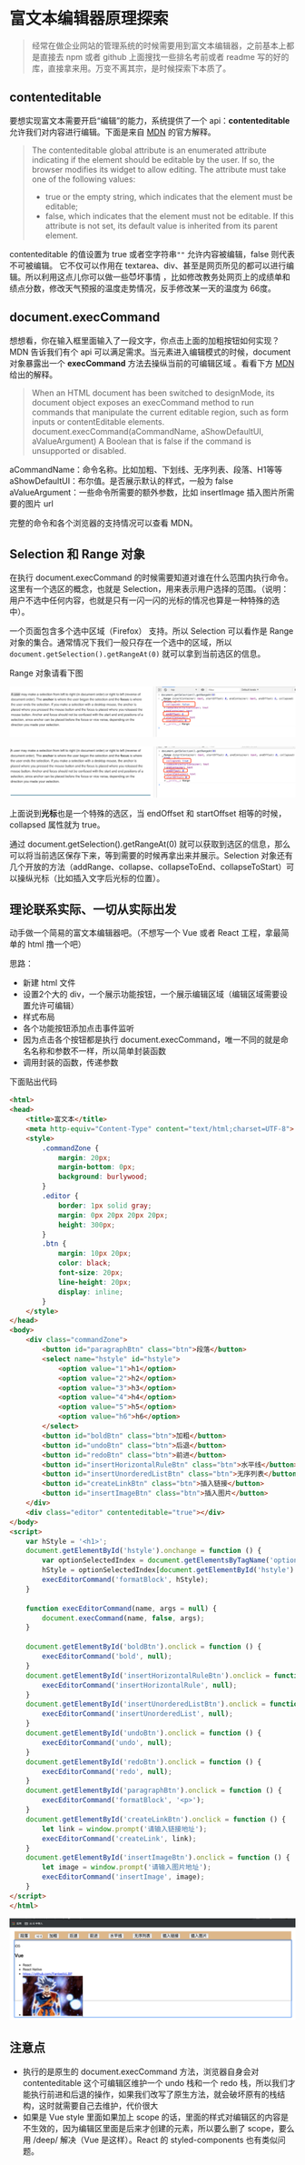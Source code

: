 # 富文本编辑器原理探索

> 经常在做企业网站的管理系统的时候需要用到富文本编辑器，之前基本上都是直接去 npm 或者 github 上面搜找一些排名考前或者 readme 写的好的库，直接拿来用。万变不离其宗，是时候探索下本质了。



## contenteditable

要想实现富文本需要开启“编辑”的能力，系统提供了一个 api：**contenteditable** 允许我们对内容进行编辑。下面是来自 [MDN](https://developer.mozilla.org/en-US/docs/Web/HTML/Global_attributes/contenteditable) 的官方解释。

> The contenteditable global attribute is an enumerated attribute indicating if the element should be editable by the user. If so, the browser modifies its widget to allow editing.
> The attribute must take one of the following values:
> - true or the empty string, which indicates that the element must be editable;
> - false, which indicates that the element must not be editable.
> If this attribute is not set, its default value is inherited from its parent element.

contenteditable 的值设置为 true 或者空字符串`""` 允许内容被编辑，false 则代表不可被编辑。
它不仅可以作用在 textarea、div、甚至是网页所见的都可以进行编辑。所以利用这点儿你可以做一些😈坏事情 ，比如修改教务处网页上的成绩单和绩点分数，修改天气预报的温度走势情况，反手修改某一天的温度为 66度。



## document.execCommand

想想看，你在输入框里面输入了一段文字，你点击上面的加粗按钮如何实现？MDN 告诉我们有个 api 可以满足需求。当元素进入编辑模式的时候，document 对象暴露出一个 **execCommand** 方法去操纵当前的可编辑区域 。看看下方 [MDN](https://developer.mozilla.org/en-US/docs/Web/API/Document/execCommand) 给出的解释。

> When an HTML document has been switched to designMode, its document object exposes an execCommand method to run commands that manipulate the current editable region, such as form inputs or contentEditable elements.
> document.execCommand(aCommandName, aShowDefaultUI, aValueArgument)
> A Boolean that is false if the command is unsupported or disabled.

aCommandName：命令名称。比如加粗、下划线、无序列表、段落、H1等等
aShowDefaultUI：布尔值。是否展示默认的样式，一般为 false
aValueArgument：一些命令所需要的额外参数，比如 insertImage 插入图片所需要的图片 url

完整的命令和各个浏览器的支持情况可以查看 MDN。



## Selection 和 Range 对象

在执行 document.execCommand 的时候需要知道对谁在什么范围内执行命令。这里有一个选区的概念，也就是 Selection，用来表示用户选择的范围。（说明：用户不选中任何内容，也就是只有一闪一闪的光标的情况也算是一种特殊的选中）。

一个页面包含多个选中区域（Firefox） 支持。所以 Selection 可以看作是 Range 对象的集合。通常情况下我们一般只存在一个选中的区域，所以 `document.getSelection().getRangeAt(0)` 就可以拿到当前选区的信息。

Range 对象请看下图

![选区Range对象1](./../assets/2019-06-28-DocumentRangeObject1.png)

![选区Range对象2](./../assets/2019-06-28-DocumentRangeObject2.png)

上面说到**光标**也是一个特殊的选区，当 endOffset 和 startOffset 相等的时候，collapsed 属性就为 true。

通过 document.getSelection().getRangeAt(0) 就可以获取到选区的信息，那么可以将当前选区保存下来，等到需要的时候再拿出来并展示。Selection 对象还有几个开放的方法（addRange、collapse、collapseToEnd、collapseToStart）可以操纵光标（比如插入文字后光标的位置）。



## 理论联系实际、一切从实际出发

动手做一个简易的富文本编辑器吧。（不想写一个 Vue 或者 React 工程，拿最简单的 html 撸一个吧）

思路：
- 新建 html 文件
- 设置2个大的 div，一个展示功能按钮，一个展示编辑区域（编辑区域需要设置允许可编辑）
- 样式布局
- 各个功能按钮添加点击事件监听
- 因为点击各个按钮都是执行 document.execCommand，唯一不同的就是命名名称和参数不一样，所以简单封装函数
- 调用封装的函数，传递参数
  
下面贴出代码

```html
<html>
<head>
    <title>富文本</title>
    <meta http-equiv="Content-Type" content="text/html;charset=UTF-8">
    <style>
        .commandZone {
            margin: 20px;
            margin-bottom: 0px;
            background: burlywood;
        }
        .editor {
            border: 1px solid gray;
            margin: 0px 20px 20px 20px;
            height: 300px;
        }
        .btn {
            margin: 10px 20px;
            color: black;
            font-size: 20px;
            line-height: 20px;
            display: inline;
        }
    </style>
</head>
<body>
    <div class="commandZone">
        <button id="paragraphBtn" class="btn">段落</button>
        <select name="hstyle" id="hstyle">
            <option value="1">h1</option>
            <option value="2">h2</option>
            <option value="3">h3</option>
            <option value="4">h4</option>
            <option value="5">h5</option>
            <option value="h6">h6</option>
        </select>
        <button id="boldBtn" class="btn">加粗</button>
        <button id="undoBtn" class="btn">后退</button>
        <button id="redoBtn" class="btn">前进</button>
        <button id="insertHorizontalRuleBtn" class="btn">水平线</button>
        <button id="insertUnorderedListBtn" class="btn">无序列表</button>
        <button id="createLinkBtn" class="btn">插入链接</button>
        <button id="insertImageBtn" class="btn">插入图片</button>
    </div>
    <div class="editor" contenteditable="true"></div>
</body>
<script>
    var hStyle = '<h1>';
    document.getElementById('hstyle').onchange = function () {
        var optionSelectedIndex = document.getElementsByTagName('option');
        hStyle = optionSelectedIndex[document.getElementById('hstyle').selectedIndex].innerHTML;
        execEditorCommand('formatBlock', hStyle);
    }

    function execEditorCommand(name, args = null) {
        document.execCommand(name, false, args);
    }

    document.getElementById('boldBtn').onclick = function () {
        execEditorCommand('bold', null);
    }
    document.getElementById('insertHorizontalRuleBtn').onclick = function () {
        execEditorCommand('insertHorizontalRule', null);
    }
    document.getElementById('insertUnorderedListBtn').onclick = function () {
        execEditorCommand('insertUnorderedList', null);
    }
    document.getElementById('undoBtn').onclick = function () {
        execEditorCommand('undo', null);
    }
    document.getElementById('redoBtn').onclick = function () {
        execEditorCommand('redo', null);
    }
    document.getElementById('paragraphBtn').onclick = function () {
        execEditorCommand('formatBlock', '<p>');
    }
    document.getElementById('createLinkBtn').onclick = function () {
        let link = window.prompt('请输入链接地址');
        execEditorCommand('createLink', link);
    }
    document.getElementById('insertImageBtn').onclick = function () {
        let image = window.prompt('请输入图片地址');
        execEditorCommand('insertImage', image);
    }
</script>
</html>
```

![简易富文本编辑器](./../assets/2019-06-28-RichTextEditor.png)



## 注意点

- 执行的是原生的 document.execCommand 方法，浏览器自身会对 contenteditable 这个可编辑区维护一个 undo 栈和一个 redo 栈，所以我们才能执行前进和后退的操作，如果我们改写了原生方法，就会破坏原有的栈结构，这时就需要自己去维护，代价很大
- 如果是 Vue style 里面如果加上 scope 的话，里面的样式对编辑区的内容是不生效的，因为编辑区里面是后来才创建的元素，所以要么删了 scope，要么用 /deep/ 解决（Vue 是这样）。React 的 styled-components 也有类似问题。